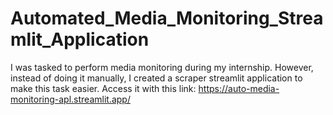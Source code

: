 # Automated_Media_Monitoring_Streamlit_Application
I was tasked to perform media monitoring during my internship. However, instead of doing it manually, I created a scraper streamlit application to make this task easier. Access it with this link: https://auto-media-monitoring-apl.streamlit.app/
